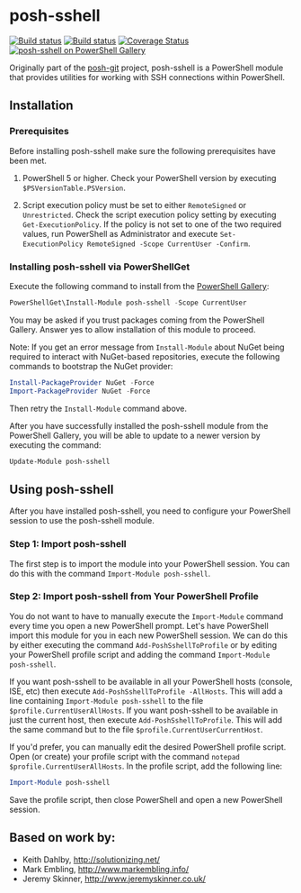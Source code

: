 # posh-sshell

[![Build status](https://ci.appveyor.com/api/projects/status/e7t4cexf6xx33qv3?svg=true)](https://ci.appveyor.com/project/JeremySkinner/posh-sshell) [![Build status](https://ci.appveyor.com/api/projects/status/k6mbcfgckr3og2a7?svg=true&passingText=Linux%20-%20passing&failingText=Linux%20-%20failed&pendingText=Linux%20-%20pending)](https://ci.appveyor.com/project/JeremySkinner/posh-sshell-agkhg) [![Coverage Status](https://coveralls.io/repos/github/dahlbyk/posh-sshell/badge.svg?branch=master)](https://coveralls.io/github/dahlbyk/posh-sshell?branch=master) 
[![posh-sshell on PowerShell Gallery](https://img.shields.io/powershellgallery/dt/posh-sshell.svg)](https://www.powershellgallery.org/packages/posh-sshell/)

Originally part of the [posh-git](https://github.com/dahlbyk/posh-git) project, posh-sshell is a PowerShell module that provides utilities for working with SSH connections within PowerShell.

## Installation
### Prerequisites
Before installing posh-sshell make sure the following prerequisites have been met.

1. PowerShell 5 or higher. Check your PowerShell version by executing `$PSVersionTable.PSVersion`.

2. Script execution policy must be set to either `RemoteSigned` or `Unrestricted`.
   Check the script execution policy setting by executing `Get-ExecutionPolicy`.
   If the policy is not set to one of the two required values, run PowerShell as Administrator and execute `Set-ExecutionPolicy RemoteSigned -Scope CurrentUser -Confirm`.

### Installing posh-sshell via PowerShellGet
Execute the following command to install from the [PowerShell Gallery](https://www.powershellgallery.com/):

```powershell
PowerShellGet\Install-Module posh-sshell -Scope CurrentUser
```
You may be asked if you trust packages coming from the PowerShell Gallery. Answer yes to allow installation of this module to proceed.

Note: If you get an error message from `Install-Module` about NuGet being required to interact with NuGet-based repositories, execute the following commands to bootstrap the NuGet provider:
```powershell
Install-PackageProvider NuGet -Force
Import-PackageProvider NuGet -Force
```
Then retry the `Install-Module` command above.

After you have successfully installed the posh-sshell module from the PowerShell Gallery, you will be able to update to a newer version by executing the command:
```powershell
Update-Module posh-sshell
```

## Using posh-sshell
After you have installed posh-sshell, you need to configure your PowerShell session to use the posh-sshell module.

### Step 1: Import posh-sshell
The first step is to import the module into your PowerShell session.
You can do this with the command `Import-Module posh-sshell`.

### Step 2: Import posh-sshell from Your PowerShell Profile
You do not want to have to manually execute the `Import-Module` command every time you open a new PowerShell prompt.
Let's have PowerShell import this module for you in each new PowerShell session.
We can do this by either executing the command `Add-PoshSshellToProfile` or by editing your PowerShell profile script and adding the command `Import-Module posh-sshell`.

If you want posh-sshell to be available in all your PowerShell hosts (console, ISE, etc) then execute `Add-PoshSshellToProfile -AllHosts`.
This will add a line containing `Import-Module posh-sshell` to the file `$profile.CurrentUserAllHosts`.
If you want posh-sshell to be available in just the current host, then execute `Add-PoshSshellToProfile`.
This will add the same command but to the file `$profile.CurrentUserCurrentHost`.

If you'd prefer, you can manually edit the desired PowerShell profile script.
Open (or create) your profile script with the command `notepad $profile.CurrentUserAllHosts`.
In the profile script, add the following line:
```powershell
Import-Module posh-sshell
```
Save the profile script, then close PowerShell and open a new PowerShell session.

## Based on work by:

 - Keith Dahlby, http://solutionizing.net/
 - Mark Embling, http://www.markembling.info/
 - Jeremy Skinner, http://www.jeremyskinner.co.uk/
